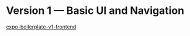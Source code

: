 <!-- ./README.md -->

# Version 1 — Basic UI and Navigation

[expo-boilerplate-v1-frontend](https://github.com/panosjapan7/expo-boilerplate-v1-frontend)
